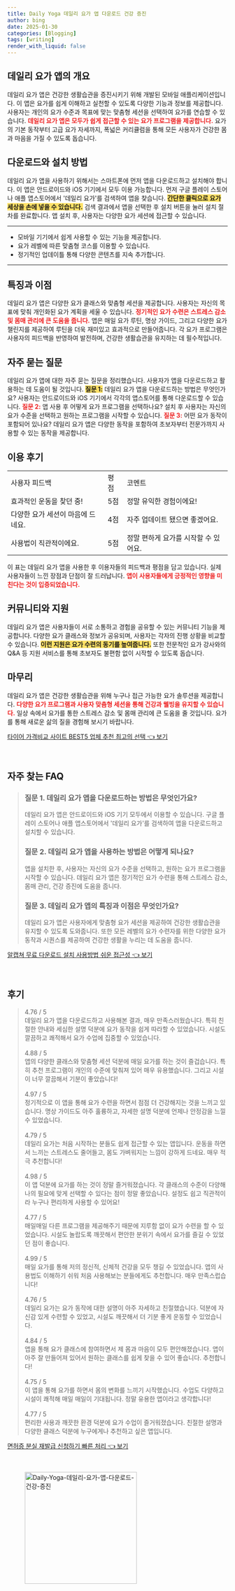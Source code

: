 ```yaml
---
title: Daily Yoga 데일리 요가 앱 다운로드 건강 증진
author: bing
date: 2025-01-30
categories: [Blogging]
tags: [writing]
render_with_liquid: false
---
```



<h2 id='데일리 요가 앱의 개요'>데일리 요가 앱의 개요</h2>

<p>데일리 요가 앱은 건강한 생활습관을 증진시키기 위해 개발된 모바일 애플리케이션입니다. 이 앱은 요가를 쉽게 이해하고 실천할 수 있도록 다양한 기능과 정보를 제공합니다. 사용자는 개인의 요가 수준과 목표에 맞는 맞춤형 세션을 선택하여 요가를 연습할 수 있습니다. <b><span style="color: #ee2323;">데일리 요가 앱은 모두가 쉽게 접근할 수 있는 요가 프로그램을 제공합니다.</span></b> 요가의 기본 동작부터 고급 요가 자세까지, 폭넓은 커리큘럼을 통해 모든 사용자가 건강한 몸과 마음을 가질 수 있도록 돕습니다.</p>

<h2 id='다운로드와 설치 방법'>다운로드와 설치 방법</h2>

<p>데일리 요가 앱을 사용하기 위해서는 스마트폰에 먼저 앱을 다운로드하고 설치해야 합니다. 이 앱은 안드로이드와 iOS 기기에서 모두 이용 가능합니다. 먼저 구글 플레이 스토어나 애플 앱스토어에서 '데일리 요가'를 검색하여 앱을 찾습니다. <b><span style="background-color: #ffe066;">간단한 클릭으로 요가 세상을 손에 넣을 수 있습니다.</span></b> 검색 결과에서 앱을 선택한 후 설치 버튼을 눌러 설치 절차를 완료합니다. 앱 설치 후, 사용자는 다양한 요가 세션에 접근할 수 있습니다.</p>

<hr />

<ul>
    <li>모바일 기기에서 쉽게 사용할 수 있는 기능을 제공합니다.</li>
    <li>요가 레벨에 따른 맞춤형 코스를 이용할 수 있습니다.</li>
    <li>정기적인 업데이틀 통해 다양한 콘텐츠를 지속 추가합니다.</li>
</ul>

<hr />

<h2 id='특징과 이점'>특징과 이점</h2>

<p>데일리 요가 앱은 다양한 요가 클래스와 맞춤형 세션을 제공합니다. 사용자는 자신의 목표에 맞춰 개인화된 요가 계획을 세울 수 있습니다. <b><span style="color: #ee2323;">정기적인 요가 수련은 스트레스 감소 및 몸매 관리에 큰 도움을 줍니다.</span></b> 앱은 매일 요가 루틴, 명상 가이드, 그리고 다양한 요가 챌린지를 제공하여 루틴을 더욱 재미있고 효과적으로 만들어줍니다. 각 요가 프로그램은 사용자의 피드백을 반영하여 발전하며, 건강한 생활습관을 유지하는 데 필수적입니다.</p>

<h2 id='자주 묻는 질문'>자주 묻는 질문</h2>

<p>데일리 요가 앱에 대한 자주 묻는 질문을 정리했습니다. 사용자가 앱을 다운로드하고 활용하는 데 도움이 될 것입니다. <b><span style="background-color: #ffe066;">질문 1:</span></b> 데일리 요가 앱을 다운로드하는 방법은 무엇인가요? 사용자는 안드로이드와 iOS 기기에서 각각의 앱스토어를 통해 다운로드할 수 있습니다. <b><span style="color: #ee2323;">질문 2:</span></b> 앱 사용 후 어떻게 요가 프로그램을 선택하나요? 설치 후 사용자는 자신의 요가 수준을 선택하고 원하는 프로그램을 시작할 수 있습니다. <b><span style="color: #ee2323;">질문 3:</span></b> 어떤 요가 동작이 포함되어 있나요? 데일리 요가 앱은 다양한 동작을 포함하여 초보자부터 전문가까지 사용할 수 있는 동작을 제공합니다.</p>

<h2 id='이용 후기'>이용 후기</h2>

<table>
    <tr>
        <td>사용자 피드백</td>
        <td>평점</td>
        <td>코멘트</td>
    </tr>
    <tr>
        <td>효과적인 운동을 찾던 중!</td>
        <td>5점</td>
        <td>정말 유익한 경험이에요!</td>
    </tr>
    <tr>
        <td>다양한 요가 세션이 마음에 드네요.</td>
        <td>4점</td>
        <td>자주 업데이트 됐으면 좋겠어요.</td>
    </tr>
    <tr>
        <td>사용법이 직관적이에요.</td>
        <td>5점</td>
        <td>정말 편하게 요가를 시작할 수 있어요.</td>
    </tr>
</table>

<p>이 표는 데일리 요가 앱을 사용한 후 이용자들의 피드백과 평점을 담고 있습니다. 실제 사용자들이 느낀 장점과 단점이 잘 드러납니다. <b><span style="color: #ee2323;">앱이 사용자들에게 긍정적인 영향을 미친다는 것이 입증되었습니다.</span></b></p>

<h2 id='커뮤니티와 지원'>커뮤니티와 지원</h2>

<p>데일리 요가 앱은 사용자들이 서로 소통하고 경험을 공유할 수 있는 커뮤니티 기능을 제공합니다. 다양한 요가 클래스와 정보가 공유되며, 사용자는 각자의 진행 상황을 비교할 수 있습니다. <b><span style="background-color: #ffe066;">이런 지원은 요가 수련의 동기를 높여줍니다.</span></b> 또한 전문적인 요가 강사와의 Q&A 등 지원 서비스를 통해 초보자도 불편함 없이 시작할 수 있도록 돕습니다.</p>

<h2 id='마무리'>마무리</h2>

<p>데일리 요가 앱은 건강한 생활습관을 위해 누구나 접근 가능한 요가 솔루션을 제공합니다. <b><span style="color: #ee2323;">다양한 요가 프로그램과 사용자 맞춤형 세션을 통해 건강과 웰빙을 유지할 수 있습니다.</span></b> 일상 속에서 요가를 통한 스트레스 감소 및 몸매 관리에 큰 도움을 줄 것입니다. 요가를 통해 새로운 삶의 질을 경험해 보시기 바랍니다.</p>


<p><a class="click-button" title="타이어 가격비교 사이트 BEST5 업체 추천 최고의 선택" href="https://aptwhite.github.io/posts/%ED%83%80%EC%9D%B4%EC%96%B4-%EA%B0%80%EA%B2%A9%EB%B9%84%EA%B5%90-%EC%82%AC%EC%9D%B4%ED%8A%B8-BEST5-%EC%97%85%EC%B2%B4-%EC%B6%94%EC%B2%9C-%EC%B5%9C%EA%B3%A0%EC%9D%98-%EC%84%A0%ED%83%9D/" rel="dofollow">타이어 가격비교 사이트 BEST5 업체 추천 최고의 선택 👈 보기</a></p><br>
<h2 id='자주_찾는_FAQ'>자주 찾는 FAQ</h2>
<div itemscope="" itemtype="https://schema.org/FAQPage"> 
<blockquote> 
<div itemscope="" itemprop="mainEntity" itemtype="https://schema.org/Question"> 
<h3 itemprop="name">질문 1. 데일리 요가 앱을 다운로드하는 방법은 무엇인가요?</h3> 
<div itemscope="" itemprop="acceptedAnswer" itemtype="https://schema.org/Answer"> 
<span itemprop="text"> <p>데일리 요가 앱은 안드로이드와 iOS 기기 모두에서 이용할 수 있습니다. 구글 플레이 스토어나 애플 앱스토어에서 '데일리 요가'를 검색하여 앱을 다운로드하고 설치할 수 있습니다.</p> </span> 
</div> 
</div> 

<div itemscope="" itemprop="mainEntity" itemtype="https://schema.org/Question"> 
<h3 itemprop="name">질문 2. 데일리 요가 앱을 사용하는 방법은 어떻게 되나요?</h3> 
<div itemscope="" itemprop="acceptedAnswer" itemtype="https://schema.org/Answer"> 
<span itemprop="text"> <p>앱을 설치한 후, 사용자는 자신의 요가 수준을 선택하고, 원하는 요가 프로그램을 시작할 수 있습니다. 데일리 요가 앱은 정기적인 요가 수련을 통해 스트레스 감소, 몸매 관리, 건강 증진에 도움을 줍니다.</p> </span> 
</div> 
</div> 

<div itemscope="" itemprop="mainEntity" itemtype="https://schema.org/Question"> 
<h3 itemprop="name">질문 3. 데일리 요가 앱의 특징과 이점은 무엇인가요?</h3> 
<div itemscope="" itemprop="acceptedAnswer" itemtype="https://schema.org/Answer"> 
<span itemprop="text"> <p>데일리 요가 앱은 사용자에게 맞춤형 요가 세션을 제공하여 건강한 생활습관을 유지할 수 있도록 도와줍니다. 또한 모든 레벨의 요가 수련자를 위한 다양한 요가 동작과 시퀀스를 제공하여 건강한 생활을 누리는 데 도움을 줍니다.</p> </span> 
</div> 
</div> 

</blockquote> 
</div>
<p><a class="click-button" title="알캡쳐 무료 다운로드 설치 사용방법 쉬운 접근성" href="https://aptwhite.github.io/posts/%EC%95%8C%EC%BA%A1%EC%B3%90-%EB%AC%B4%EB%A3%8C-%EB%8B%A4%EC%9A%B4%EB%A1%9C%EB%93%9C-%EC%84%A4%EC%B9%98-%EC%82%AC%EC%9A%A9%EB%B0%A9%EB%B2%95-%EC%89%AC%EC%9A%B4-%EC%A0%91%EA%B7%BC%EC%84%B1/" rel="dofollow">알캡쳐 무료 다운로드 설치 사용방법 쉬운 접근성 👈 보기</a></p><br>
<h2 id='후기'>후기</h2>
<div itemscope itemtype="https://schema.org/Product">
  <blockquote>
  <div itemprop="review" itemscope itemtype="https://schema.org/Review">
      <div itemprop="reviewRating" itemscope itemtype="https://schema.org/Rating"> <span itemprop="ratingValue">4.76</span> / <span itemprop="bestRating">5</span> </div>
      <span itemprop="reviewBody">데일리 요가 앱을 다운로드하고 사용해본 결과, 매우 만족스러웠습니다. 특히 친절한 안내와 세심한 설명 덕분에 요가 동작을 쉽게 따라할 수 있었습니다. 시설도 깔끔하고 쾌적해서 요가 수업에 집중할 수 있었습니다.</span>
  </div>
  <br>
  <div itemprop="review" itemscope itemtype="https://schema.org/Review">
      <div itemprop="reviewRating" itemscope itemtype="https://schema.org/Rating"> <span itemprop="ratingValue">4.88</span> / <span itemprop="bestRating">5</span> </div>
      <span itemprop="reviewBody">앱의 다양한 클래스와 맞춤형 세션 덕분에 매일 요가를 하는 것이 즐겁습니다. 특히 추천 프로그램이 개인의 수준에 맞춰져 있어 매우 유용했습니다. 그리고 시설이 너무 깔끔해서 기분이 좋았습니다!</span>
  </div>
  <br>
  <div itemprop="review" itemscope itemtype="https://schema.org/Review">
      <div itemprop="reviewRating" itemscope itemtype="https://schema.org/Rating"> <span itemprop="ratingValue">4.97</span> / <span itemprop="bestRating">5</span> </div>
      <span itemprop="reviewBody">정기적으로 이 앱을 통해 요가 수련을 하면서 점점 더 건강해지는 것을 느끼고 있습니다. 명상 가이드도 아주 훌륭하고, 자세한 설명 덕분에 언제나 안정감을 느낄 수 있었습니다.</span>
  </div>
  <br>
  <div itemprop="review" itemscope itemtype="https://schema.org/Review">
      <div itemprop="reviewRating" itemscope itemtype="https://schema.org/Rating"> <span itemprop="ratingValue">4.79</span> / <span itemprop="bestRating">5</span> </div>
      <span itemprop="reviewBody">데일리 요가는 처음 시작하는 분들도 쉽게 접근할 수 있는 앱입니다. 운동을 하면서 느끼는 스트레스도 줄어들고, 몸도 가벼워지는 느낌이 강하게 드네요. 매우 적극 추천합니다!</span>
  </div>
  <br>
  <div itemprop="review" itemscope itemtype="https://schema.org/Review">
      <div itemprop="reviewRating" itemscope itemtype="https://schema.org/Rating"> <span itemprop="ratingValue">4.98</span> / <span itemprop="bestRating">5</span> </div>
      <span itemprop="reviewBody">이 앱 덕분에 요가를 하는 것이 정말 즐거워졌습니다. 각 클래스의 수준이 다양해 나의 필요에 맞게 선택할 수 있다는 점이 정말 좋았습니다. 설정도 쉽고 직관적이라 누구나 편리하게 사용할 수 있어요!</span>
  </div>
  <br>
  <div itemprop="review" itemscope itemtype="https://schema.org/Review">
      <div itemprop="reviewRating" itemscope itemtype="https://schema.org/Rating"> <span itemprop="ratingValue">4.77</span> / <span itemprop="bestRating">5</span> </div>
      <span itemprop="reviewBody">매일매일 다른 프로그램을 제공해주기 때문에 지루함 없이 요가 수련을 할 수 있었습니다. 시설도 놀랍도록 깨끗해서 편안한 분위기 속에서 요가를 즐길 수 있었던 점이 좋습니다.</span>
  </div>
  <br>
  <div itemprop="review" itemscope itemtype="https://schema.org/Review">
      <div itemprop="reviewRating" itemscope itemtype="https://schema.org/Rating"> <span itemprop="ratingValue">4.99</span> / <span itemprop="bestRating">5</span> </div>
      <span itemprop="reviewBody">매일 요가를 통해 저의 정신적, 신체적 건강을 모두 챙길 수 있었습니다. 앱의 사용법도 이해하기 쉬워 처음 사용해보는 분들에게도 추천합니다. 매우 만족스럽습니다!</span>
  </div>
  <br>
  <div itemprop="review" itemscope itemtype="https://schema.org/Review">
      <div itemprop="reviewRating" itemscope itemtype="https://schema.org/Rating"> <span itemprop="ratingValue">4.76</span> / <span itemprop="bestRating">5</span> </div>
      <span itemprop="reviewBody">데일리 요가는 요가 동작에 대한 설명이 아주 자세하고 친절했습니다. 덕분에 자신감 있게 수련할 수 있었고, 시설도 깨끗해서 더 기분 좋게 운동할 수 있었습니다.</span>
  </div>
  <br>
  <div itemprop="review" itemscope itemtype="https://schema.org/Review">
      <div itemprop="reviewRating" itemscope itemtype="https://schema.org/Rating"> <span itemprop="ratingValue">4.84</span> / <span itemprop="bestRating">5</span> </div>
      <span itemprop="reviewBody">앱을 통해 요가 클래스에 참여하면서 제 몸과 마음이 모두 편안해졌습니다. 앱이 아주 잘 만들어져 있어서 원하는 클래스를 쉽게 찾을 수 있어 좋습니다. 추천합니다!</span>
  </div>
  <br>
  <div itemprop="review" itemscope itemtype="https://schema.org/Review">
      <div itemprop="reviewRating" itemscope itemtype="https://schema.org/Rating"> <span itemprop="ratingValue">4.75</span> / <span itemprop="bestRating">5</span> </div>
      <span itemprop="reviewBody">이 앱을 통해 요가를 하면서 몸의 변화를 느끼기 시작했습니다. 수업도 다양하고 시설이 쾌적해 매일 매일이 기대됩니다. 정말 유용한 앱이라고 생각합니다!</span>
  </div>
  <br>
  <div itemprop="review" itemscope itemtype="https://schema.org/Review">
      <div itemprop="reviewRating" itemscope itemtype="https://schema.org/Rating"> <span itemprop="ratingValue">4.77</span> / <span itemprop="bestRating">5</span> </div>
      <span itemprop="reviewBody">편리한 사용과 깨끗한 환경 덕분에 요가 수업이 즐거워졌습니다. 친절한 설명과 다양한 클래스 덕분에 누구에게나 추천하고 싶은 앱입니다.</span>
  </div>
  </blockquote>
</div>
<p><a class="click-button" title="면허증 분실 재발급 신청하기 빠른 처리" href="https://aptwhite.github.io/posts/%EB%A9%B4%ED%97%88%EC%A6%9D-%EB%B6%84%EC%8B%A4-%EC%9E%AC%EB%B0%9C%EA%B8%89-%EC%8B%A0%EC%B2%AD%ED%95%98%EA%B8%B0-%EB%B9%A0%EB%A5%B8-%EC%B2%98%EB%A6%AC/" rel="dofollow">면허증 분실 재발급 신청하기 빠른 처리 👈 보기</a></p><br>
<figure class="image"><img src="https://aptwhite.github.io/assets/img/thumbnail/Daily-Yoga-데일리-요가-앱-다운로드-건강-증진.webp" alt="Daily-Yoga-데일리-요가-앱-다운로드-건강-증진" width="256" height="256"></figure>